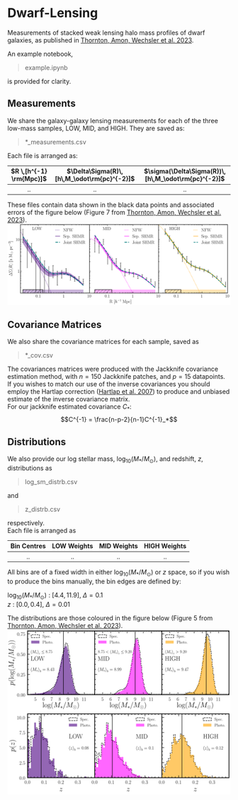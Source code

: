 # Dwarf-Lensing
Measurements of stacked weak lensing halo mass profiles of dwarf galaxies, as published in [Thornton, Amon, Wechsler et al. 2023](https://arxiv.org/abs/2311.14659).

An example notebook,  
> example.ipynb  
>
is provided for clarity.

## Measurements
We share the galaxy-galaxy lensing measurements for each of the three low-mass samples, LOW, MID, and HIGH. They are saved as:  
>
> *_measurements.csv
>
Each file is arranged as:  

|$R \,[h^{-1} \rm{Mpc}]$|$\Delta\Sigma(R)\,[h\,M_\odot\rm{pc}^{-2}]$ |$\sigma(\Delta\Sigma(R))\,[h\,M_\odot\rm{pc}^{-2}]$|
|:-:|:-:|:-:|
|..|..|..|

These files contain data shown in the black data points and associated errors of the figure below (Figure 7 from [Thornton, Amon, Wechsler et al. 2023](https://arxiv.org/abs/2311.14659)).  
![Image of signal and fits](./assets/fits.png)

## Covariance Matrices 
We also share the covariance matrices for each sample, saved as  
>
> *_cov.csv  
>
The covariances matrices were produced with the Jackknife covariance estimation method, with $n=150$ Jackknife patches, and $p=15$ datapoints.
If you wishes to match our use of the inverse covariances you should employ the Hartlap correction
([Hartlap et al. 2007](https://ui.adsabs.harvard.edu/abs/2007A&A...464..399H)) to produce and unbiased estimate of the inverse covariance matrix.  
For our jackknife estimated covariance $C_*$:
$$C^{-1} = \frac{n-p-2}{n-1}C^{-1}_*$$


## Distributions
We also provide our log stellar mass, $\log_{10}({M_*/M_\odot})$, and redshift, $z$, distributions as  
>
> log_sm_distrb.csv  
>
and
>
> z_distrb.csv
>
respectively.  
Each file is arranged as  


|Bin Centres|LOW Weights|MID Weights|HIGH Weights|
|:-:|:-:|:-:|:-:|
|..|..|..|..|
 
All bins are of a fixed width in either $\log_{10}({M_*/M_\odot})$ or $z$ space, so if you wish to produce the bins manually, the bin edges are defined by:

$\log_{10}({M_*/M_\odot})$ : $[4.4, 11.9]$, $\Delta = 0.1$  
$z$ : $[0.0, 0.4]$, $\Delta = 0.01$  

The distributions are those coloured in the figure below (Figure 5 from [Thornton, Amon, Wechsler et al. 2023](https://arxiv.org/abs/2311.14659)).  
![Image of available distributions](./assets/distrb.png)
